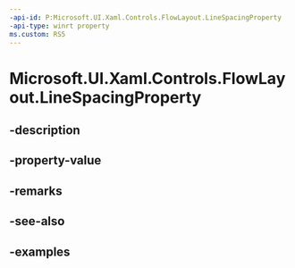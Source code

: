 ```yaml
---
-api-id: P:Microsoft.UI.Xaml.Controls.FlowLayout.LineSpacingProperty
-api-type: winrt property
ms.custom: RS5
---
```


<!-- Property syntax.
public DependencyProperty LineSpacingProperty { get; }
-->

# Microsoft.UI.Xaml.Controls.FlowLayout.LineSpacingProperty

## -description

## -property-value

## -remarks

## -see-also

## -examples

